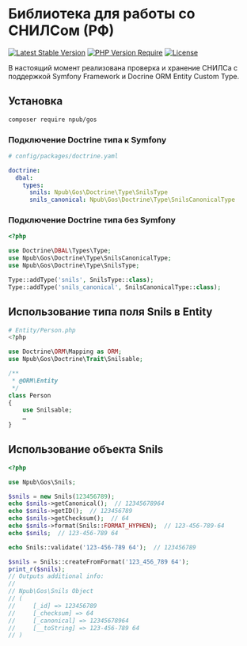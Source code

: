 # Библиотека для работы со СНИЛСом (РФ)
[![Latest Stable Version](http://poser.pugx.org/npub/gos/v)](https://packagist.org/packages/npub/gos)
[![PHP Version Require](http://poser.pugx.org/npub/gos/require/php)](https://packagist.org/packages/npub/gos)
[![License](http://poser.pugx.org/npub/gos/license)](https://packagist.org/packages/npub/gos)

В настоящий момент реализована проверка и хранение СНИЛСа с поддержкой Symfony Framework и Docrine ORM Entity Custom Type.

## Установка
```bash
composer require npub/gos
```

### Подключение Doctrine типа к Symfony

```yaml
# config/packages/doctrine.yaml

doctrine:
  dbal:
    types:
      snils: Npub\Gos\Doctrine\Type\SnilsType
      snils_canonical: Npub\Gos\Doctrine\Type\SnilsCanonicalType
```

### Подключение Doctrine типа без Symfony
```php
<?php

use Doctrine\DBAL\Types\Type;
use Npub\Gos\Doctrine\Type\SnilsCanonicalType;
use Npub\Gos\Doctrine\Type\SnilsType;

Type::addType('snils', SnilsType::class);
Type::addType('snils_canonical', SnilsCanonicalType::class);

```

## Использование типа поля Snils в Entity
```php
# Entity/Person.php
<?php

use Doctrine\ORM\Mapping as ORM;
use Npub\Gos\Doctrine\Trait\Snilsable;

/**
 * @ORM\Entity
 */
class Person
{
    use Snilsable;
    …
}
```

## Использование объекта Snils
```php
<?php

use Npub\Gos\Snils;

$snils = new Snils(123456789);
echo $snils->getCanonical();  // 12345678964
echo $snils->getID();  // 123456789
echo $snils->getChecksum();  // 64
echo $snils->format(Snils::FORMAT_HYPHEN);  // 123-456-789-64
echo $snils;  // 123-456-789 64

echo Snils::validate('123-456-789 64');  // 123456789

$snils = Snils::createFromFormat('123_456_789 64');
print_r($snils);
// Outputs additional info:
//
// Npub\Gos\Snils Object
// (
//     [_id] => 123456789
//     [_checksum] => 64
//     [_canonical] => 12345678964
//     [__toString] => 123-456-789 64
// )
```
